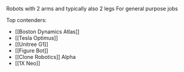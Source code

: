 Robots with 2 arms and typically also 2 legs
For general purpose jobs

Top contenders:
- [[Boston Dynamics Atlas]]
- [[Tesla Optimus]]
- [[Unitree G1]]
- [[Figure Bot]]
- [[Clone Robotics]] Alpha
- [[1X Neo]]